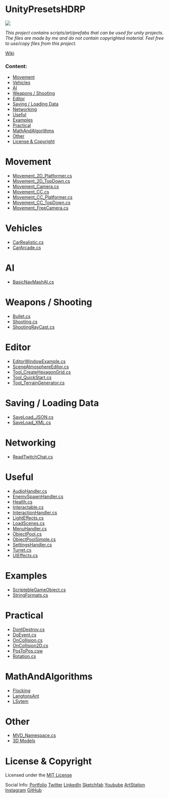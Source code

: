 # UnityPresetsHDRP

<a href="https://github.com/MarcelvanDuijnDev/UnityPresetsHDRP">
<img align="center" src="https://raw.githubusercontent.com/MarcelvanDuijnDev/MarcelvanDuijnDev/main/Images/Project_Header_UnityPresetsHDRP.png">
</a>

_This project contains scripts/art/prefabs that can be used for unity projects.
The files are made by me and do not contain copyrighted material.
Feel free to use/copy files from this project._

[Wiki](https://github.com/MarcelvanDuijnDev/UnityPresetsHDRP/wiki)

### Content:
* [Movement](#movement)
* [Vehicles](#vehicles)
* [AI](#ai)
* [Weapons / Shooting](#weapons--shooting)
* [Editor](#editor)
* [Saving / Loading Data](#saving--loading-data)
* [Networking](#networking)
* [Useful](#useful)
* [Examples](#examples)
* [Practical](#practical)
* [MathAndAlgorithms](#mathandalgorithms)
* [Other](#other)
* [License & Copyright](#license--copyright)

# Movement 
- [Movement_2D_Platformer.cs](https://github.com/MarcelvanDuijnDev/UnityPresetsHDRP/blob/main/Assets/Scripts/Movement/Movement_2D_Platformer.cs)
- [Movement_2D_TopDown.cs](https://github.com/MarcelvanDuijnDev/UnityPresetsHDRP/blob/main/Assets/Scripts/Movement/Movement_2D_TopDown.cs)
- [Movement_Camera.cs](https://github.com/MarcelvanDuijnDev/UnityPresetsHDRP/blob/main/Assets/Scripts/Movement/Movement_Camera.cs)
- [Movement_CC.cs](https://github.com/MarcelvanDuijnDev/UnityPresetsHDRP/blob/main/Assets/Scripts/Movement/Movement_CC.cs)
- [Movement_CC_Platformer.cs](https://github.com/MarcelvanDuijnDev/UnityPresetsHDRP/blob/main/Assets/Scripts/Movement/Movement_CC_Platformer.cs)
- [Movement_CC_TopDown.cs](https://github.com/MarcelvanDuijnDev/UnityPresetsHDRP/blob/main/Assets/Scripts/Movement/Movement_CC_TopDown.cs)
- [Movement_FreeCamera.cs](https://github.com/MarcelvanDuijnDev/UnityPresetsHDRP/blob/main/Assets/Scripts/Movement/Movement_FreeCamera.cs)

# Vehicles
- [CarRealistic.cs](https://github.com/MarcelvanDuijnDev/UnityPresetsHDRP/blob/main/Assets/Scripts/Vehicle/CarRealistic.cs)
- [CarArcade.cs](https://github.com/MarcelvanDuijnDev/UnityPresetsHDRP/blob/main/Assets/Scripts/Vehicle/CarArcade.cs)

# AI
- [BasicNavMashAI.cs](https://github.com/MarcelvanDuijnDev/UnityPresetsHDRP/blob/main/Assets/Scripts/AI/BasicNavMeshAI.cs)

# Weapons / Shooting
- [Bullet.cs](https://github.com/MarcelvanDuijnDev/UnityPresetsHDRP/blob/main/Assets/Scripts/BulletScript/Bullet.cs)
- [Shooting.cs](https://github.com/MarcelvanDuijnDev/UnityPresetsHDRP/blob/main/Assets/Scripts/Weapons/Shooting.cs)
- [ShootingRayCast.cs](https://github.com/MarcelvanDuijnDev/UnityPresetsHDRP/blob/main/Assets/Scripts/Weapons/ShootingRayCast.cs)

# Editor
- [EditorWindowExample.cs](https://github.com/MarcelvanDuijnDev/UnityPresetsHDRP/blob/main/Assets/Editor/EditorWindowExample.cs)
- [SceneAtmosphereEditor.cs](https://github.com/MarcelvanDuijnDev/UnityPresetsHDRP/blob/main/Assets/Editor/SceneAtmosphereEditor.cs)
- [Tool_CreateHexagonGrid.cs](https://github.com/MarcelvanDuijnDev/UnityPresetsHDRP/blob/main/Assets/Editor/Tool_CreateHexagonGrid.cs) 
- [Tool_QuickStart.cs](https://github.com/MarcelvanDuijnDev/UnityPresetsHDRP/blob/main/Assets/Editor/Tool_QuickStart.cs)
- [Tool_TerrainGenerator.cs](https://github.com/MarcelvanDuijnDev/UnityPresetsHDRP/blob/main/Assets/Editor/Tool_TerrainGenerator.cs)

# Saving / Loading Data
- [SaveLoad_JSON.cs](https://github.com/MarcelvanDuijnDev/UnityPresetsHDRP/blob/main/Assets/Scripts/SaveLoadHandler/SaveLoad_JSON.cs)
- [SaveLoad_XML.cs](https://github.com/MarcelvanDuijnDev/UnityPresetsHDRP/blob/main/Assets/Scripts/SaveLoadHandler/SaveLoad_XML.cs)

# Networking
- [ReadTwitchChat.cs](https://github.com/MarcelvanDuijnDev/UnityPresetsHDRP/blob/main/Assets/Scripts/Networking/ReadTwitchChat.cs)

# Useful
- [AudioHandler.cs](https://github.com/MarcelvanDuijnDev/UnityPresetsHDRP/blob/main/Assets/Scripts/Useful/AudioHandler.cs)
- [EnemySpawnHandler.cs](https://github.com/MarcelvanDuijnDev/UnityPresetsHDRP/blob/main/Assets/Scripts/Useful/EnemySpawnHandler.cs)
- [Health.cs](https://github.com/MarcelvanDuijnDev/UnityPresetsHDRP/blob/main/Assets/Scripts/Useful/Health.cs)
- [Interactable.cs](https://github.com/MarcelvanDuijnDev/UnityPresetsHDRP/blob/main/Assets/Scripts/Useful/Interactable.cs)
- [InteractionHandler.cs](https://github.com/MarcelvanDuijnDev/UnityPresetsHDRP/blob/main/Assets/Scripts/Useful/InteractionHandler.cs)
- [LightEffects.cs](https://github.com/MarcelvanDuijnDev/UnityPresetsHDRP/blob/main/Assets/Scripts/Useful/LightEffects.cs)
- [LoadScenes.cs](https://github.com/MarcelvanDuijnDev/UnityPresetsHDRP/blob/main/Assets/Scripts/Useful/LoadScenes.cs)
- [MenuHandler.cs](https://github.com/MarcelvanDuijnDev/UnityPresetsHDRP/blob/main/Assets/Scripts/Useful/MenuHandler.cs)
- [ObjectPool.cs](https://github.com/MarcelvanDuijnDev/UnityPresetsHDRP/blob/main/Assets/Scripts/ObjectPool/ObjectPool.cs)
- [ObjectPoolSimple.cs](https://github.com/MarcelvanDuijnDev/UnityPresetsHDRP/blob/main/Assets/Scripts/ObjectPool/ObjectPoolSimple.cs)
- [SettingsHandler.cs](https://github.com/MarcelvanDuijnDev/UnityPresetsHDRP/blob/main/Assets/Scripts/Useful/SettingsHandler.cs)
- [Turret.cs](https://github.com/MarcelvanDuijnDev/UnityPresetsHDRP/blob/main/Assets/Scripts/Useful/Turret.cs)
- [UIEffects.cs](https://github.com/MarcelvanDuijnDev/UnityPresetsHDRP/blob/main/Assets/Scripts/Useful/UIEffects.cs)

# Examples
- [ScriptebleGameObject.cs](https://github.com/MarcelvanDuijnDev/UnityPresetsHDRP/blob/main/Assets/Scripts/RandomExamples/ScriptebleGameObject.cs)
- [StringFormats.cs](https://github.com/MarcelvanDuijnDev/UnityPresetsHDRP/blob/main/Assets/Scripts/RandomExamples/StringFormats.cs)

# Practical
- [DontDestroy.cs](https://github.com/MarcelvanDuijnDev/UnityPresetsHDRP/blob/main/Assets/Scripts/Practical/DontDestroy.cs)
- [DoEvent.cs](https://github.com/MarcelvanDuijnDev/UnityPresetsHDRP/blob/main/Assets/Scripts/Practical/DoEvent.cs)
- [OnCollision.cs](https://github.com/MarcelvanDuijnDev/UnityPresetsHDRP/blob/main/Assets/Scripts/Practical/OnCollision.cs)
- [OnCollision2D.cs](https://github.com/MarcelvanDuijnDev/UnityPresetsHDRP/blob/main/Assets/Scripts/Practical/OnCollision2D.cs)
- [PosToPos.csw](https://github.com/MarcelvanDuijnDev/UnityPresetsHDRP/blob/main/Assets/Scripts/Practical/PosToPos.cs)
- [Rotation.cs](https://github.com/MarcelvanDuijnDev/UnityPresetsHDRP/blob/main/Assets/Scripts/Practical/Rotation.cs)

# MathAndAlgorithms
- [Flocking](https://github.com/MarcelvanDuijnDev/UnityPresetsHDRP/tree/main/Assets/Scripts/MathAndAlgorithms/Flocking)
- [LangtonsAnt](https://github.com/MarcelvanDuijnDev/UnityPresetsHDRP/tree/main/Assets/Scripts/MathAndAlgorithms/LangtonsAnt)
- [LSytem](https://github.com/MarcelvanDuijnDev/UnityPresetsHDRP/tree/main/Assets/Scripts/MathAndAlgorithms/L-System)

# Other
- [MVD_Namespace.cs](https://github.com/MarcelvanDuijnDev/UnityPresetsHDRP/blob/main/Assets/Scripts/Other/MVD_Namespace.cs)
- [3D Models](https://github.com/MarcelvanDuijnDev/UnityPresetsHDRP/tree/main/Assets/Art/Models)

# License & Copyright
Licensed under the [MIT License](https://github.com/MarcelvanDuijnDev/UnityPresetsHDRP/blob/main/LICENSE)

Social Info: 
[Portfolio](https://www.marcelvanduijn.com/)
[Twitter](https://twitter.com/MarcelvanDuijn_)
[LinkedIn](https://www.linkedin.com/in/marcel-van-duijn/)
[Sketchfab](https://sketchfab.com/MarcelvanDuijn)
[Youbube](https://www.youtube.com/channel/UCifUu8rDfr-ljsMx8bUVGrg)
[ArtStation](https://www.artstation.com/marcelvanduijn)
[Instagram](https://www.instagram.com/marcelvanduijn_/)
[GitHub](https://github.com/MarcelvanDuijnDev)
